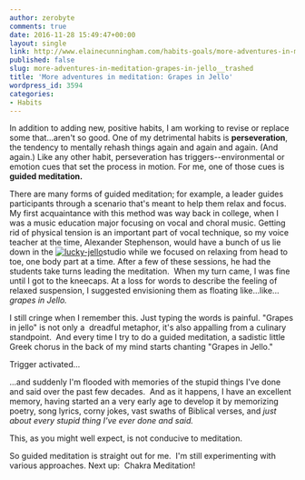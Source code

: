 ```yaml
---
author: zerobyte
comments: true
date: 2016-11-28 15:49:47+00:00
layout: single
link: http://www.elainecunningham.com/habits-goals/more-adventures-in-meditation-grapes-in-jello__trashed/
published: false
slug: more-adventures-in-meditation-grapes-in-jello__trashed
title: 'More adventures in meditation: Grapes in Jello'
wordpress_id: 3594
categories:
- Habits
---
```


In addition to adding new, positive habits, I am working to revise or replace some that...aren't so good. One of my detrimental habits is **perseveration**, the tendency to mentally rehash things again and again and again. (And again.) Like any other habit, perseveration has triggers--environmental or emotion cues that set the process in motion. For me, one of those cues is **guided meditation.**

There are many forms of guided meditation; for example, a leader guides participants through a scenario that's meant to help them relax and focus. My first acquaintance with this method was way back in college, when I was a music education major focusing on vocal and choral music. Getting rid of physical tension is an important part of vocal technique, so my voice teacher at the time, Alexander Stephenson, would have a bunch of us lie down in the [![lucky-jello](http://www.elainecunningham.com/wp-content/uploads/2016/11/lucky-jello-300x230.jpg)](http://www.elainecunningham.com/wp-content/uploads/2016/11/lucky-jello.jpg)studio while we focused on relaxing from head to toe, one body part at a time. After a few of these sessions, he had the students take turns leading the meditation.  When my turn came, I was fine until I got to the kneecaps. At a loss for words to describe the feeling of relaxed suspension, I suggested envisioning them as floating like...like... _grapes in Jello._

I still cringe when I remember this. Just typing the words is painful. "Grapes in jello" is not only a  dreadful metaphor, it's also appalling from a culinary standpoint.  And every time I try to do a guided meditation, a sadistic little Greek chorus in the back of my mind starts chanting "Grapes in Jello."

Trigger activated...

...and suddenly I'm flooded with memories of the stupid things I've done and said over the past few decades.  And as it happens, I have an excellent memory, having started an a very early age to develop it by memorizing poetry, song lyrics, corny jokes, vast swaths of Biblical verses, and _just about every stupid thing I've ever done and said._

This, as you might well expect, is not conducive to meditation.

So guided meditation is straight out for me.  I'm still experimenting with various approaches. Next up:  Chakra Meditation!
